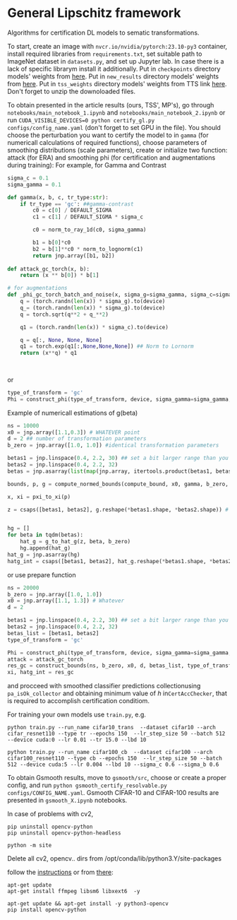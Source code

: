 # General Lipschitz framework


Algorithms for certification DL models to sematic transformations.

To start, create an image with `nvcr.io/nvidia/pytorch:23.10-py3` container, install required libraries from `requirements.txt`, set suitable path to ImageNet dataset in `datasets.py`, and set up Jupyter lab. In case there is a lack of specific librarym install it additionally. Put in `checkpoints` directory models' weights from [here](https://drive.google.com/file/d/1gQVjx6WBh9PacDJDDdrHjEjM87o_MQEd/view?usp=sharing). Put in `new_results` directory models' weights  from [here](https://drive.google.com/file/d/1P-ukSuRU6cBCeiG1K4ymZsZAEfvwOraU/view?usp=sharing). Put in `tss_weights` directory models' weights  from TTS link [here](https://drive.google.com/file/d/1tW4bTnoxlAFA0KeZGQdHr6Rr9weXJSDS/view?usp=sharing). Don't forget to unzip the downoloaded files.

To obtain presented in the article results (ours, TSS', MP's), go through `notebooks/main_notebook_1.ipynb` and `notebooks/main_notebook_2.ipynb` or run `CUDA_VISIBLE_DEVICES=0 python certify_gl.py configs/config_name.yaml` (don't forget to set GPU in the file). You should choose the perturbation you want to certify the model to in `gamma` (for numericall calculations of required functions), choose parameters of smoothing distributions (scale parameters), create or initialize two function: attack (for ERA) and smoothing phi (for certification and augmentations during training):
For example, for Gamma and Contrast
```python
sigma_c = 0.1
sigma_gamma = 0.1

def gamma(x, b, c, tr_type:str):
    if tr_type == 'gc': ##gamma-contrast
        c0 = c[0] / DEFAULT_SIGMA
        c1 = c[1] / DEFAULT_SIGMA * sigma_c

        c0 = norm_to_ray_1d(c0, sigma_gamma)

        b1 = b[0]*c0
        b2 = b[1]**c0 * norm_to_lognorm(c1)
        return jnp.array([b1, b2])
              
def attack_gc_torch(x, b):
    return (x ** b[0]) * b[1]

# for augmentations
def _phi_gc_torch_batch_and_noise(x, sigma_g=sigma_gamma, sigma_c=sigma_c):
    q = (torch.randn(len(x)) * sigma_g).to(device)
    q_= (torch.randn(len(x)) * sigma_g).to(device)
    q = torch.sqrt(q**2 + q_**2)

    q1 = (torch.randn(len(x)) * sigma_c).to(device)

    q = q[:, None, None, None]
    q1 = torch.exp(q1[:,None,None,None]) ## Norm to Lornorm
    return (x**q) * q1
    
    
```
or

```python
type_of_transform = 'gc'
Phi = construct_phi(type_of_transform, device, sigma_gamma=sigma_gamma, sigma_c=sigma_c)
```
Example of numericall estimations of g(beta)
```python
ns = 10000
x0 = jnp.array([1.1,0.3]) # WHATEVER point
d = 2 ## number of transformation parameters
b_zero = jnp.array([1.0, 1.0]) #identical transformation parameters

betas1 = jnp.linspace(0.4, 2.2, 30) ## set a bit larger range than you want to certify
betas2 = jnp.linspace(0.4, 2.2, 32)
betas = jnp.asarray(list(map(jnp.array, itertools.product(betas1, betas2)))) 

bounds, p, g = compute_normed_bounds(compute_bound, x0, gamma, b_zero, betas, key, ns, d, type_of_transform)

x, xi = pxi_to_xi(p)

z = csaps([betas1, betas2], g.reshape(*betas1.shape, *betas2.shape)) # interpolate


hg = []
for beta in tqdm(betas):
    hat_g = g_to_hat_g(z, beta, b_zero)
    hg.append(hat_g)
hat_g = jnp.asarray(hg)
hatg_int = csaps([betas1, betas2], hat_g.reshape(*betas1.shape, *betas2.shape)) #intterpolation of Integral g(beta) -- required function in certification condition

```
or use prepare function
```python
ns = 20000
b_zero = jnp.array([1.0, 1.0])
x0 = jnp.array([1.1, 1.3]) # Whatever
d = 2

betas1 = jnp.linspace(0.4, 2.2, 30) ## set a bit larger range than you want to certify
betas2 = jnp.linspace(0.4, 2.2, 32)
betas_list = [betas1, betas2]
type_of_transform = 'gc'

Phi = construct_phi(type_of_transform, device, sigma_gamma=sigma_gamma, sigma_c=sigma_c)
attack = attack_gc_torch
res_gc = construct_bounds(ns, b_zero, x0, d, betas_list, type_of_transform)
xi, hatg_int = res_gc
```
and procceed with smoothed classifier predictions collectionusing `pa_isOk_collector` and obtaining minimum value of $h$ in`CertAccChecker`, that is required to accomplish certification conditiom.

For training your own models use `train.py`, e.g.
```
python train.py --run_name cifar10_trans  --dataset cifar10 --arch cifar_resnet110 --type tr --epochs 150  --lr_step_size 50 --batch 512 --device cuda:0 --lr 0.01 --tr 15.0 --lbd 10

python train.py --run_name cifar100_cb  --dataset cifar100 --arch cifar100_resnet110 --type cb --epochs 150  --lr_step_size 50 --batch 512 --device cuda:5 --lr 0.004 --lbd 10 --sigma_c 0.6 --sigma_b 0.6

```

To obtain Gsmooth results, move to `gsmooth/src`, choose or create a proper config,  and run `python gsmooth_certify_resolvable.py configs/CONFIG_NAME.yaml`. Gsmooth CIFAR-10 and CIFAR-100 results are presented in `gsmooth_X.ipynb` notebooks.


In case of problems with cv2,
```
pip uninstall opencv-python
pip uninstall opencv-python-headless

python -m site
```
Delete all cv2, opencv..  dirs from /opt/conda/lib/python3.Y/site-packages

follow the [instructions](https://itsmycode.com/importerror-libgl-so-1-cannot-open-shared-object-file-no-such-file-or-directory/) or from [there](https://github.com/opencv/opencv-python/issues/884):

```
apt-get update
apt-get install ffmpeg libsm6 libxext6  -y

apt-get update && apt-get install -y python3-opencv
pip install opencv-python

```
